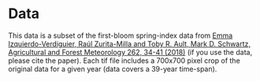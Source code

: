 # Data

This data is a subset of the first-bloom spring-index data from [Emma Izquierdo-Verdiguier, Raúl Zurita-Milla and Toby R. Ault, Mark D. Schwartz, Agricultural and Forest Meteorology 262, 34-41 (2018)](https://doi.org/10.1016/j.agrformet.2018.06.028) (if you use the data, please cite the paper). 
Each tif file includes a 700x700 pixel crop of the original data for a given year (data covers a 39-year time-span). 

